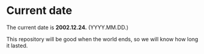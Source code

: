# Current date

The current date is **2002.12.24.** (YYYY.MM.DD.)

This repository will be good when the world ends, so we will know how long it lasted.